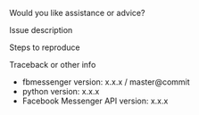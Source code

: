 Would you like assistance or advice?

Issue description

Steps to reproduce

Traceback or other info

* fbmessenger version: x.x.x / master@commit
* python version: x.x.x
* Facebook Messenger API version: x.x.x